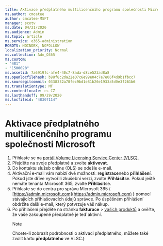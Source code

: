 ```yaml
---
title: Aktivace předplatného multilicenčního programu společnosti Microsoft
ms.author: cmcatee
author: cmcatee-MSFT
manager: scotv
ms.date: 04/21/2020
ms.audience: Admin
ms.topic: article
ms.service: o365-administration
ROBOTS: NOINDEX, NOFOLLOW
localization_priority: Normal
ms.collection: Adm_O365
ms.custom:
- "481"
- "1500028"
ms.assetid: 7a6919fc-afe4-40c7-8ada-d8ce523ad8a8
ms.openlocfilehash: b98f8c2da22e07c6e99e04c7e7e06f4d9b1fbcc7
ms.sourcegitcommit: 0338332a70fec9bd1e81b26e1933a5d0e3f261b6
ms.translationtype: MT
ms.contentlocale: cs-CZ
ms.lasthandoff: 09/29/2020
ms.locfileid: "48307114"
---
```

# <a name="activating-a-microsoft-volume-license-subscription"></a>Aktivace předplatného multilicenčního programu společnosti Microsoft

1. Přihlaste se na [portál Volume Licensing Service Center (VLSC)](https://go.microsoft.com/fwlink/p/?LinkId=329762).
2. Přejděte na svoje předplatné a zvolte **aktivovat**.
3. Do kontaktu služeb online (OLS) se odešle e-mail.
4. Aktivační e-mail vám nabízí dvě možnosti: **registrace**nebo **přihlášení**. Pokud jste dříve vytvořili zkušební verzi, zvolte **Přihlásit**se. Pokud ještě nemáte tenanta Microsoft 365, zvolte **Přihlásit**se.
5. Přihlaste se do centra pro správu Microsoft 365 ( [https://admin.microsoft.com](https://admin.microsoft.com) ) pomocí stávajících přihlašovacích údajů správce. Po úspěšném přihlášení obdržíte další e-mail, který potvrzuje váš nákup.
6. Po přihlášení přejděte na stránku **fakturace** \> [vašich produktů](https://go.microsoft.com/fwlink/p/?linkid=842054) a ověřte, že vaše zakoupené předplatné je teď aktivní. 
    > [!NOTE]
    > Chcete-li zobrazit podrobnosti o aktivaci předplatného, můžete také zvolit kartu **předplatného** ve VLSC.)
